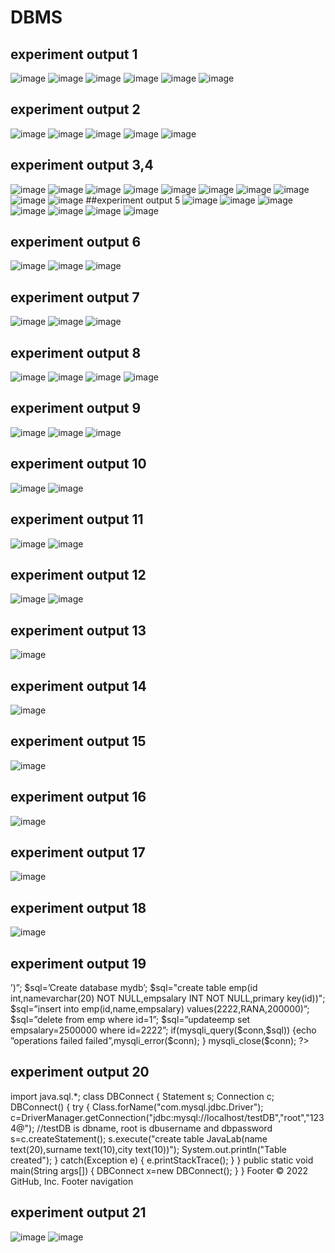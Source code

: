# DBMS
## experiment output 1
![image](https://user-images.githubusercontent.com/112066513/194209993-1753e3c9-526b-470a-a686-c9477d160641.png)
![image](https://user-images.githubusercontent.com/112066513/194210113-dbcde89b-47c9-437e-b496-f731f484ef1e.png)
![image](https://user-images.githubusercontent.com/112066513/194210236-ef44e09e-2bf0-46bf-be6b-54823cbe7b91.png)
![image](https://user-images.githubusercontent.com/112066513/194210399-e9663d3c-8ec9-46f3-9e6c-07c9b2685929.png)
![image](https://user-images.githubusercontent.com/112066513/194210530-bdbb1ec7-834a-4b68-9a75-67ac6639c637.png)
![image](https://user-images.githubusercontent.com/112066513/194210622-f610b749-b92e-433c-b08c-682463a30ac5.png)
## experiment output 2
![image](https://user-images.githubusercontent.com/112066513/194210982-4f9ce8ed-454a-4684-8616-9386252138e7.png)
![image](https://user-images.githubusercontent.com/112066513/194211102-28239932-e9f4-44a2-9279-8cf5d323c698.png)
![image](https://user-images.githubusercontent.com/112066513/194211203-eda94789-cc1b-4da0-87ef-e9d3b1a350d2.png)
![image](https://user-images.githubusercontent.com/112066513/194211351-6d79bc83-f70e-46a6-a719-886eb0fe9ff2.png)
![image](https://user-images.githubusercontent.com/112066513/194211478-4d495dc6-9b22-4c6e-b52f-5ae5202ae299.png)
## experiment output 3,4
![image](https://user-images.githubusercontent.com/112066513/194211811-669556ca-c0aa-44bb-aa32-599a4b8eba7a.png)
![image](https://user-images.githubusercontent.com/112066513/194211922-05c91ef2-fdbf-4373-9fac-48e88600ada2.png)
![image](https://user-images.githubusercontent.com/112066513/194212041-94b16269-f910-4cbe-a3c3-6fbca663398a.png)
![image](https://user-images.githubusercontent.com/112066513/194212129-912cc1a5-670a-4dcc-9be8-675e6c508d37.png)
![image](https://user-images.githubusercontent.com/112066513/194212263-695b19c8-7a76-43a7-be1e-2f25217e20b3.png)
![image](https://user-images.githubusercontent.com/112066513/194212726-d18f299b-59e4-4170-8f29-915d5ad9206c.png)
![image](https://user-images.githubusercontent.com/112066513/194212825-f4ca9b45-3a9f-4091-9c78-786f25a97c79.png)
![image](https://user-images.githubusercontent.com/112066513/194212994-ec72ea76-5e88-4df3-b2e4-a5eebe1cc015.png)
![image](https://user-images.githubusercontent.com/112066513/194213088-e1369d10-7fa5-4f36-8a39-9214b9422ab5.png)
![image](https://user-images.githubusercontent.com/112066513/194213193-4bb8bec2-3ddf-4c20-a563-c6cfa5ba04ec.png)
##experiment output 5
![image](https://user-images.githubusercontent.com/112066513/194220747-114def02-1613-4aa8-b3c4-dc48c80fb168.png)
![image](https://user-images.githubusercontent.com/112066513/194220934-301f0189-32ee-422c-aeef-ffcb47e6d39f.png)
![image](https://user-images.githubusercontent.com/112066513/194221033-ca607ff7-5fcd-4b59-a294-cf914c83f699.png)
![image](https://user-images.githubusercontent.com/112066513/194221223-55c80ad9-19bf-485c-aad5-d7013adf868a.png)
![image](https://user-images.githubusercontent.com/112066513/194221400-d5adab08-a0e5-4c6b-b8de-de702f1f8e6b.png)
![image](https://user-images.githubusercontent.com/112066513/194221511-57a34e1d-9bad-4341-beb1-833bd51a7cfd.png)
![image](https://user-images.githubusercontent.com/112066513/194221587-82e6d606-0399-46db-9d7f-6a9a23d2450f.png)
## experiment output 6
![image](https://user-images.githubusercontent.com/112066513/194221761-0420eae4-3864-4eb8-ad14-0cc82f0fce12.png)
![image](https://user-images.githubusercontent.com/112066513/194221843-fb64288f-c45e-4dae-adb6-54bc8fdae369.png)
![image](https://user-images.githubusercontent.com/112066513/194221938-ea0396e4-629d-4c73-be5c-cf0513adbdfe.png)
## experiment output 7
![image](https://user-images.githubusercontent.com/112066513/194222060-b35aae0c-9f24-4848-8f5d-233bcaa21710.png)
![image](https://user-images.githubusercontent.com/112066513/194222128-48d07406-a81f-46d3-bd4a-eb3b7dfb411f.png)
![image](https://user-images.githubusercontent.com/112066513/194222206-2b765e27-f93d-414e-99b2-b305e66c484d.png)
## experiment output 8
![image](https://user-images.githubusercontent.com/112066513/194230960-dd3aece9-e4e9-4750-8287-217b749f3460.png)
![image](https://user-images.githubusercontent.com/112066513/194231069-dc6bac62-0a5b-449e-badb-34db7124dc56.png)
![image](https://user-images.githubusercontent.com/112066513/194231190-ea8190ef-c7ea-4704-977d-423a54697d64.png)
![image](https://user-images.githubusercontent.com/112066513/194231381-9cd635b0-c362-4e38-be98-acabbff177c6.png)
## experiment output 9
![image](https://user-images.githubusercontent.com/112066513/194245826-7f75ac10-b6b2-4f0d-b240-89304195a3d6.png)
![image](https://user-images.githubusercontent.com/112066513/194246347-62a9c09f-05ed-4a7b-9a3b-12d1b8b790e1.png)
![image](https://user-images.githubusercontent.com/112066513/194246729-0aa74581-c470-4051-b9a5-62b024856d57.png)
## experiment output 10
![image](https://user-images.githubusercontent.com/112066513/194247009-3c713e64-44df-4a30-a053-20c4032a0c61.png)
![image](https://user-images.githubusercontent.com/112066513/194247180-9d094d6c-4589-4539-af09-a8b3e2075eaa.png)
## experiment output 11
![image](https://user-images.githubusercontent.com/112066513/194248686-9668379a-0ac0-4cd6-8623-5e1e11818f6c.png)
![image](https://user-images.githubusercontent.com/112066513/194249797-3067010a-8c08-4c92-ba08-358f7807360c.png)
## experiment output 12
![image](https://user-images.githubusercontent.com/112066513/194250123-7583e37e-69ee-42c8-978a-777e91bd8343.png)
![image](https://user-images.githubusercontent.com/112066513/194254738-9dbb18ae-cf07-44e9-93a4-38a15aa187eb.png)
## experiment output 13
![image](https://user-images.githubusercontent.com/112066513/194255844-35c32386-1be4-439e-9f6a-0d5874ca81d0.png)
## experiment output 14
![image](https://user-images.githubusercontent.com/112066513/194256460-800d55fe-ac46-40bf-8922-0b38ee556e97.png)
## experiment output 15
![image](https://user-images.githubusercontent.com/112066513/194256948-1b4f2575-0902-4ff7-99e8-c04d150dee06.png)
## experiment output 16
![image](https://user-images.githubusercontent.com/112066513/194257560-348e7ec0-0bcb-4646-bbfd-60ed972e0293.png)
## experiment output 17
![image](https://user-images.githubusercontent.com/112066513/194257759-cc619ef5-3765-443b-8897-9734a795ce7a.png)
## experiment output 18
![image](https://user-images.githubusercontent.com/112066513/194258102-4e8afb54-4dd8-4908-8c80-8e186d829acc.png)
## experiment output 19
<?php
$host=
$password=””;
$conn=mysqli_connect($host,$user,$password);
if(!$conn)
{
Die(‘couldnot connect:’,mysql_connect_error());
}
echo”connectsuccessfully(‘br/>’)”;
$sql=’Create database mydb’;
$sql="create table emp(id int,namevarchar(20) NOT NULL,empsalary INT NOT NULL,primary key(id))";
$sql=”insert into emp(id,name,empsalary) values(2222,RANA,200000)”;
$sql=”delete from emp where id=1”;
$sql=”updateemp set empsalary=2500000 where id=2222”;
if(mysqli_query($conn,$sql))
{echo ”operations failed failed”,mysqli_error($conn);
}
mysqli_close($conn);
?>
## experiment output 20
import java.sql.*;
class DBConnect
{
	Statement s;
	Connection c;
	DBConnect()
	{
		try
		{
			Class.forName("com.mysql.jdbc.Driver");
			c=DriverManager.getConnection("jdbc:mysql://localhost/testDB","root","1234@");  //testDB is dbname,   root is dbusername and dbpassword
			s=c.createStatement();
			s.execute("create table JavaLab(name text(20),surname text(10),city text(10))");
			System.out.println("Table created");
		}
		catch(Exception e)
		{
			e.printStackTrace();
		}
	}
	public static void main(String args[])
	{
		DBConnect x=new DBConnect();
	}
}
Footer
© 2022 GitHub, Inc.
Footer navigation
## experiment output 21
![image](https://user-images.githubusercontent.com/112066513/194503866-144bd6bf-b0fd-4f14-bd76-dbc43190ee72.png)
![image](https://user-images.githubusercontent.com/112066513/194504095-2eb18900-0d09-481b-bb58-207d148edd01.png)

